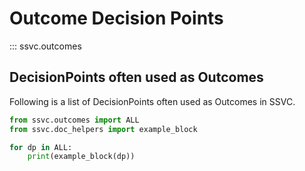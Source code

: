 # Outcome Decision Points

::: ssvc.outcomes

## DecisionPoints often used as Outcomes

Following is a list of DecisionPoints often used as Outcomes in SSVC.

```python exec="true" idprefix=""
from ssvc.outcomes import ALL
from ssvc.doc_helpers import example_block

for dp in ALL:
    print(example_block(dp))
```